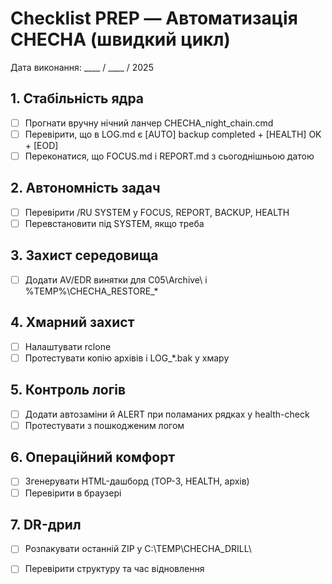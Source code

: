 # Checklist PREP — Автоматизація CHECHA (швидкий цикл)
Дата виконання: ____ / ____ / 2025

## 1. Стабільність ядра
- [ ] Прогнати вручну нічний ланчер CHECHA_night_chain.cmd
- [ ] Перевірити, що в LOG.md є [AUTO] backup completed + [HEALTH] OK + [EOD]
- [ ] Переконатися, що FOCUS.md і REPORT.md з сьогоднішньою датою

## 2. Автономність задач
- [ ] Перевірити /RU SYSTEM у FOCUS, REPORT, BACKUP, HEALTH
- [ ] Перевстановити під SYSTEM, якщо треба

## 3. Захист середовища
- [ ] Додати AV/EDR винятки для C05\Archive\ і %TEMP%\CHECHA_RESTORE_*

## 4. Хмарний захист
- [ ] Налаштувати  rclone
- [ ] Протестувати копію архівів і LOG_*.bak у хмару

## 5. Контроль логів
- [ ] Додати автозаміни й ALERT при поламаних рядках у health-check
- [ ] Протестувати з пошкодженим логом

## 6. Операційний комфорт
- [ ] Згенерувати HTML-дашборд (TOP-3, HEALTH, архів)
- [ ] Перевірити в браузері

## 7. DR-дрил
- [ ] Розпакувати останній ZIP у C:\TEMP\CHECHA_DRILL\
- [ ] Перевірити структуру та час відновлення




